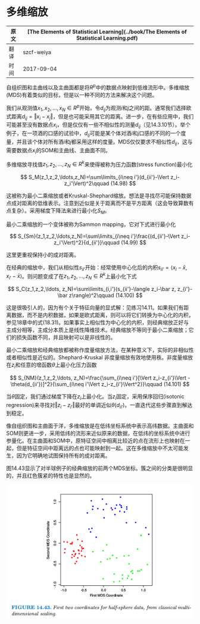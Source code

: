 # 多维缩放

| 原文   | [The Elements of Statistical Learning](../book/The Elements of Statistical Learning.pdf) |
| ---- | ---------------------------------------- |
| 翻译   | szcf-weiya                               |
| 时间   | 2017-09-04                   |

自组织图和主曲线以及主曲面都是将$R^p$中的数据点映射到低维流形中。多维缩放(MDS)有着类似的目标，但是以一种不同的方法来解决这个问题。

我们从观测值$x_1, x_2,\ldots, x_N\in R^p$开始，令$d_{ij}$为观测$i$和$j$之间的距。通常我们选择欧式距离$d_{ij}=\Vert x_i-x_j\Vert$，但是也可能采用其它的距离。进一步，在有些应用中，我们可能甚至没有数据点$x_i$，但是仅仅有一些不相似性的测量$d_{ij}$（见14.3.10节）。举个例子，在一项酒的口感的试验中，$d_{ij}$可能是某个体对酒$i$和$j$口感的不同的一个度量，并且该个体对所有酒$i$和$j$都采用这样的度量。MDS仅仅要求不相似性$d_{ij}$，这与需要数据点$x_i$的SOM和主曲线、主曲面不同。

多维缩放寻找值$z_1,z_2,\ldots,z_N\in R^k$来使得被称为压力函数(stress function)最小化

$$
S_M(z_1,z_2,\ldots,z_N)=\sum\limits_{i\neq i'}(d_{ii'}-\Vert z_i-z_i'\Vert)^2\qquad (14.98)
$$

这被称为最小二乘缩放或者Kruskal-Shephard缩放。想法是寻找尽可能保持数据点成对距离的低维表示。注意到近似是关于距离而不是平方距离（这会导致算数有点复杂）。采用梯度下降法来进行最小化$S_M$。

最小二乘缩放的一个变体被称为Sammon mapping，它对下式进行最小化

$$
S_{Sm}(z_1,z_2,\ldots,z_N)=\sum\limits_{i\neq i'}\frac{(d_{ii'}-\Vert z_i-z_i'\Vert)^2}{d_{ii'}}\qquad (14.99)
$$

这里更重视保持小的成对距离。

在经典的缩放中，我们从相似性$s_{ii'}$开始：经常使用中心化后的内积$s_{ii'}=\langle x_i-\bar x,x_{i'}-\bar x\rangle$。则问题变成了在$z_1,z_2,\ldots,z_N\in R^k$上最小化下式

$$
S_C(z_1,z_2,\ldots, z_N)=\sum\limits_{i,i'}(s_{ii'}-\langle z_i-\bar z, z_{i'}-\bar z\rangle)^2\qquad (14.100)
$$

这是很吸引人的，因为有个关于特征向量的显式解：见练习14.11。如果我们有距离数据，而不是内积数据，如果是欧式距离，则可以将它们转换为中心化的内积，参见18章中的式(18.31)。如果事实上相似性为中心化的内积，则经典缩放正好与主成分相等，主成分本质上是线性降维技术。经典缩放不等同于最小二乘缩放；它们的损失函数不同，并且映射可以是非线性的。

最小二乘缩放和经典缩放都被称作度量缩放方法，在某种意义下，实际的非相似性或者相似性是近似的。Shephard-Kruskal 非度量缩放有效地使用秩。非度量缩放在$z_i$和任意的增函数$\theta$上最小化压力函数

$$
S_{NM}(z_1,z_2,\ldots, z_N)=\frac{\sum_{i\neq i'}[\Vert z_i-z_{i'}\Vert - \theta(d_{ii'})]^2}{\sum_{i\neq i'\Vert z_i-z_{i'}\Vert^2}}\qquad (14.101)
$$

当$\theta$固定，我们通过梯度下降在$z_i$上最小化。当$z_i$固定，采用保序回归(isotonic regression)来寻找对$\Vert z_i-z_{i'}\Vert$最好的单调近似$\theta(d_{ii'})$。一直迭代这些步骤直到解达到稳定。

像自组织图和主曲面于洋，多维缩放是在低纬坐标系统中表示高纬数据。主曲面和SOM则更进一步，采用低纬的流形来近似原来的数据，在低纬的坐标系统中进行参量化。在主曲面和SOM中，原特征空间中相离比较近的点在流形上也映射在一起，但是特征空间中距离远的点也可能映射到一起。这在多维缩放中不太可能发生，因为它明确地试图保持所有的成对距离。

图14.43显示了对半球例子的经典缩放的前两个MDS坐标。簇之间的分类是很明显的，并且红色簇紧的特性也是显然的。

![](../img/14/fig14.43.png)
